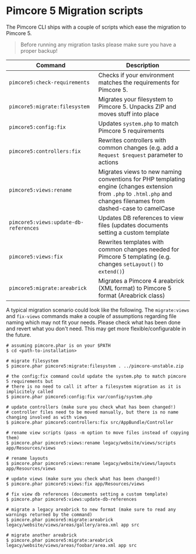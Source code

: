# Pimcore 5 Migration scripts

The Pimcore CLI ships with a couple of scripts which ease the migration to Pimcore 5.

> Before running any migration tasks please make sure you have a proper backup!

| Command                               | Description |
|---------------------------------------|-------------|
| `pimcore5:check-requirements`         | Checks if your environment matches the requirements for Pimcore 5. |
| `pimcore5:migrate:filesystem`         | Migrates your filesystem to Pimcore 5. Unpacks ZIP and moves stuff into place |
| `pimcore5:config:fix`                 | Updates `system.php` to match Pimcore 5 requirements |
| `pimcore5:controllers:fix`            | Rewrites controllers with common changes (e.g. add a `Request $request` parameter to actions |
| `pimcore5:views:rename`               | Migrates views to new naming conventions for PHP templating engine (changes extension from `.php` to `.html.php` and changes filenames from dashed-case to camelCase |
| `pimcore5:views:update-db-references` | Updates DB references to view files (updates documents setting a custom template |
| `pimcore5:views:fix`                  | Rewrites templates with common changes needed for Pimcore 5 templating (e.g. changes `setLayout()` to `extend()`) |
| `pimcore5:migrate:areabrick`          | Migrates a Pimcore 4 areabrick (XML format) to Pimcore 5 format (Areabrick class) |

A typical migration scenario could look like the following. The  `migrate:views` and `fix-views` commands make a couple
of assumptions regarding file naming which may not fit your needs. Please check what has been done and revert what you
don't need. This may get more flexible/configurable in the future.

```
# assuming pimcore.phar is on your $PATH
$ cd <path-to-installation>

# migrate filesystem
$ pimcore.phar pimcore5:migrate:filesystem . ../pimcore-unstable.zip

# the config:fix command could update the system.php to match pimcore 5 requirements but
# there is no need to call it after a filesystem migration as it is implicitely called
$ pimcore.phar pimcore5:config:fix var/config/system.php

# update controllers (make sure you check what has been changed!)
# controller files need to be moved manually, but there is no name changing involved as with views
$ pimcore.phar pimcore5:controllers:fix src/AppBundle/Controller

# rename view scripts (pass -m option to move files instead of copying them)
$ pimcore.phar pimcore5:views:rename legacy/website/views/scripts app/Resources/views

# rename layouts
$ pimcore.phar pimcore5:views:rename legacy/website/views/layouts app/Resources/views

# update views (make sure you check what has been changed!)
$ pimcore.phar pimcore5:views:fix app/Resources/views

# fix view db references (documents setting a custom template)
$ pimcore.phar pimcore5:views:update-db-references

# migrate a legacy areabrick to new format (make sure to read any warnings returned by the command)
$ pimcore.phar pimcore5:migrate:areabrick legacy/website/views/areas/gallery/area.xml app src

# migrate another areabrick
$ pimcore.phar pimcore5:migrate:areabrick legacy/website/views/areas/foobar/area.xml app src
```
